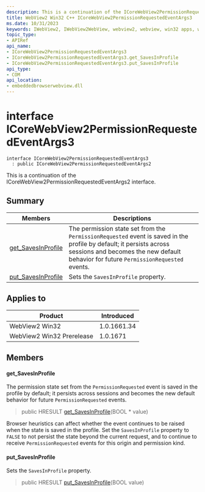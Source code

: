 ```yaml
---
description: This is a continuation of the ICoreWebView2PermissionRequestedEventArgs2 interface.
title: WebView2 Win32 C++ ICoreWebView2PermissionRequestedEventArgs3
ms.date: 10/31/2023
keywords: IWebView2, IWebView2WebView, webview2, webview, win32 apps, win32, edge, ICoreWebView2, ICoreWebView2Controller, browser control, edge html, ICoreWebView2PermissionRequestedEventArgs3
topic_type: 
- APIRef
api_name:
- ICoreWebView2PermissionRequestedEventArgs3
- ICoreWebView2PermissionRequestedEventArgs3.get_SavesInProfile
- ICoreWebView2PermissionRequestedEventArgs3.put_SavesInProfile
api_type:
- COM
api_location:
- embeddedbrowserwebview.dll
---
```


# interface ICoreWebView2PermissionRequestedEventArgs3

```
interface ICoreWebView2PermissionRequestedEventArgs3
  : public ICoreWebView2PermissionRequestedEventArgs2
```

This is a continuation of the ICoreWebView2PermissionRequestedEventArgs2 interface.

## Summary

 Members                        | Descriptions
--------------------------------|---------------------------------------------
[get_SavesInProfile](#get_savesinprofile) | The permission state set from the `PermissionRequested` event is saved in the profile by default; it persists across sessions and becomes the new default behavior for future `PermissionRequested` events.
[put_SavesInProfile](#put_savesinprofile) | Sets the `SavesInProfile` property.

## Applies to

Product                         | Introduced
--------------------------------|---------------------------------------------
WebView2 Win32            |    1.0.1661.34
WebView2 Win32 Prerelease |    1.0.1671

## Members

#### get_SavesInProfile

The permission state set from the `PermissionRequested` event is saved in the profile by default; it persists across sessions and becomes the new default behavior for future `PermissionRequested` events.

> public HRESULT [get_SavesInProfile](#get_savesinprofile)(BOOL * value)

Browser heuristics can affect whether the event continues to be raised when the state is saved in the profile. Set the `SavesInProfile` property to `FALSE` to not persist the state beyond the current request, and to continue to receive `PermissionRequested` events for this origin and permission kind.

#### put_SavesInProfile

Sets the `SavesInProfile` property.

> public HRESULT [put_SavesInProfile](#put_savesinprofile)(BOOL value)

